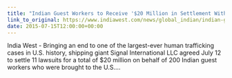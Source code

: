 ```yaml
---
title: "Indian Guest Workers to Receive '$20 Million in Settlement With Signal Int'l'"
link_to_original: https://www.indiawest.com/news/global_indian/indian-guest-workers-to-receive-million-in-settlement-with-signal/article_f7339d74-2b10-11e5-b014-db4ecbeebe5a.html  
date: 2015-07-15T12:00:00+00:00
---
```

  
India West - Bringing an end to one of the largest-ever human trafficking cases in U.S. history, shipping giant Signal International LLC agreed July 12 to settle 11 lawsuits for a total of $20 million on behalf of 200 Indian guest workers who were brought to the U.S....  


